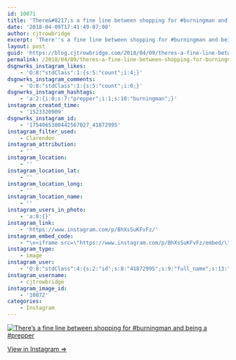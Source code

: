 ```yaml
---
id: 10071
title: 'There&#8217;s a fine line between shopping for #burningman and being a #prepper'
date: '2018-04-09T17:41:49-07:00'
author: cjtrowbridge
excerpt: 'There''s a fine line between shopping for #burningman and being a #prepper'
layout: post
guid: 'https://blog.cjtrowbridge.com/2018/04/09/theres-a-fine-line-between-shopping-for-burningman-and-being-a-prepper/'
permalink: /2018/04/09/theres-a-fine-line-between-shopping-for-burningman-and-being-a-prepper/
dsgnwrks_instagram_likes:
    - 'O:8:"stdClass":1:{s:5:"count";i:4;}'
dsgnwrks_instagram_comments:
    - 'O:8:"stdClass":1:{s:5:"count";i:0;}'
dsgnwrks_instagram_hashtags:
    - 'a:2:{i:0;s:7:"prepper";i:1;s:10:"burningman";}'
instagram_created_time:
    - '1523320909'
dsgnwrks_instagram_id:
    - '1754065380442567027_41872995'
instagram_filter_used:
    - Clarendon
instagram_attribution:
    - ''
instagram_location:
    - ''
instagram_location_lat:
    - ''
instagram_location_long:
    - ''
instagram_location_name:
    - ''
instagram_users_in_photo:
    - 'a:0:{}'
instagram_link:
    - 'https://www.instagram.com/p/BhXsSuKFvFz/'
instagram_embed_code:
    - "\n<iframe src=\"https://www.instagram.com/p/BhXsSuKFvFz/embed/\" width=\"612\" height=\"710\" frameborder=\"0\" scrolling=\"no\" allowtransparency=\"true\" class=\"insta-image-embed\"></iframe>\n"
instagram_type:
    - image
instagram_user:
    - 'O:8:"stdClass":4:{s:2:"id";s:8:"41872995";s:9:"full_name";s:13:"CJ Trowbridge";s:15:"profile_picture";s:141:"https://scontent.cdninstagram.com/vp/e1b672f62211dfa88909f4a5259cb5d7/5B699F1C/t51.2885-19/s150x150/13724650_1188772791164794_142557231_a.jpg";s:8:"username";s:12:"cjtrowbridge";}'
instagram_username:
    - cjtrowbridge
instagram_image_id:
    - '10072'
categories:
    - Instagram
---
```


[![There’s a fine line between shopping for #burningman and being a #prepper](https://blog.cjtrowbridge.com/wp-content/uploads/2018/04/1523320909-1-1.jpg)](https://www.instagram.com/p/BhXsSuKFvFz/)

[View in Instagram ⇒](https://www.instagram.com/p/BhXsSuKFvFz/)